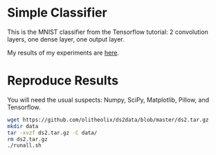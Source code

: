 # Simple Classifier

This is the MNIST classifier from the Tensorflow tutorial: 2 convolution
layers, one dense layer, one output layer.

My results of my experiments are [here](https://olitheolix.github.io/ds2data/).

# Reproduce Results
You will need the usual suspects: Numpy, SciPy, Matplotlib, Pillow, and Tensorflow.

```bash
wget https://github.com/olitheolix/ds2data/blob/master/ds2.tar.gz
mkdir data
tar -xvzf ds2.tar.gz -C data/
rm ds2.tar.gz
./runall.sh
```
